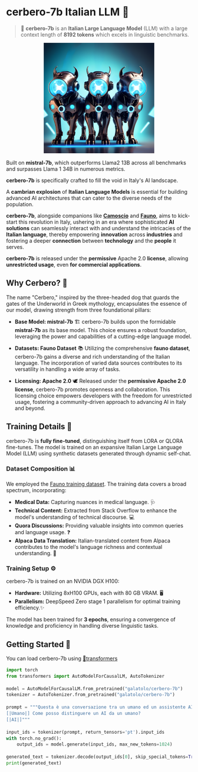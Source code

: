 # cerbero-7b Italian LLM 🚀 

> 📢 **cerbero-7b** is an **Italian Large Language Model** (LLM) with a large context length of **8192 tokens** which excels in linguistic benchmarks.


<p align="center">
  <img width="300" height="300" src="./README.md.d/cerbero.png">
</p>

Built on **mistral-7b**, which outperforms Llama2 13B across all benchmarks and surpasses Llama 1 34B in numerous metrics.

**cerbero-7b** is specifically crafted to fill the void in Italy's AI landscape.

A **cambrian explosion** of **Italian Language Models** is essential for building advanced AI architectures that can cater to the diverse needs of the population.

**cerbero-7b**, alongside companions like [**Camoscio**](https://github.com/teelinsan/camoscio) and [**Fauno**](https://github.com/RSTLess-research/Fauno-Italian-LLM), aims to kick-start this revolution in Italy, ushering in an era where sophisticated **AI solutions** can seamlessly interact with and understand the intricacies of the **Italian language**, thereby empowering **innovation** across **industries** and fostering a deeper **connection** between **technology** and the **people** it serves.

**cerbero-7b** is released under the **permissive** Apache 2.0 **license**, allowing **unrestricted usage**, even **for commercial applications**.

## Why Cerbero? 🤔

The name "Cerbero," inspired by the three-headed dog that guards the gates of the Underworld in Greek mythology, encapsulates the essence of our model, drawing strength from three foundational pillars:

- **Base Model: mistral-7b** 🏗️
  cerbero-7b builds upon the formidable **mistral-7b** as its base model. This choice ensures a robust foundation, leveraging the power and capabilities of a cutting-edge language model.

- **Datasets: Fauno Dataset** 📚
  Utilizing the comprehensive **fauno dataset**, cerbero-7b gains a diverse and rich understanding of the Italian language. The incorporation of varied data sources contributes to its versatility in handling a wide array of tasks.

- **Licensing: Apache 2.0** 🕊️
  Released under the **permissive Apache 2.0 license**, cerbero-7b promotes openness and collaboration. This licensing choice empowers developers with the freedom for unrestricted usage, fostering a community-driven approach to advancing AI in Italy and beyond.

## Training Details 🚀

cerbero-7b is **fully fine-tuned**, distinguishing itself from LORA or QLORA fine-tunes. 
The model is trained on an expansive Italian Large Language Model (LLM) using synthetic datasets generated through dynamic self-chat.

### Dataset Composition 📊

We employed the [Fauno training dataset](https://github.com/RSTLess-research/Fauno-Italian-LLM). The training data covers a broad spectrum, incorporating:

- **Medical Data:** Capturing nuances in medical language. 🩺
- **Technical Content:** Extracted from Stack Overflow to enhance the model's understanding of technical discourse. 💻
- **Quora Discussions:** Providing valuable insights into common queries and language usage. ❓
- **Alpaca Data Translation:** Italian-translated content from Alpaca contributes to the model's language richness and contextual understanding. 🦙

### Training Setup ⚙️

cerbero-7b is trained on an NVIDIA DGX H100:

- **Hardware:** Utilizing 8xH100 GPUs, each with 80 GB VRAM. 🖥️
- **Parallelism:** DeepSpeed Zero stage 1 parallelism for optimal training efficiency.✨

The model has been trained for **3 epochs**, ensuring a convergence of knowledge and proficiency in handling diverse linguistic tasks.

## Getting Started 🚀

You can load cerbero-7b using [🤗transformers](https://huggingface.co/docs/transformers/index)


```python
import torch
from transformers import AutoModelForCausalLM, AutoTokenizer

model = AutoModelForCausalLM.from_pretrained("galatolo/cerbero-7b")
tokenizer = AutoTokenizer.from_pretrained("galatolo/cerbero-7b")

prompt = """Questa è una conversazione tra un umano ed un assistente AI.
[|Umano|] Come posso distinguere un AI da un umano?
[|AI|]"""

input_ids = tokenizer(prompt, return_tensors='pt').input_ids
with torch.no_grad():
    output_ids = model.generate(input_ids, max_new_tokens=1024)

generated_text = tokenizer.decode(output_ids[0], skip_special_tokens=True)
print(generated_text)
```